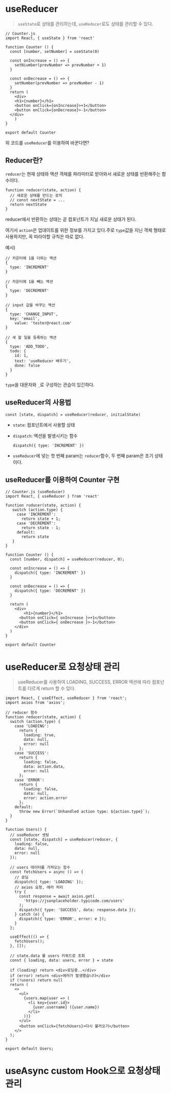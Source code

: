 # useReducer

> `useState`로 상태를 관리하는데, `useReducer`로도 상태를 관리할 수 있다.

```react
// Counter.js
import React, { useState } from 'react'

function Counter () {
  const [number, setNumber] = useState(0)
  
  const onIncrease = () => {
    setNiumber(prevNumber => prevNumber + 1)
  }
  
  const onDecrease = () => {
    setNumber(prevNumber => prevNumber - 1)
  }
  return (
	<div>
  	<h1>{number}</h1>
    <button onClick={onIncrease}>+1</button>
    <button onClick={onDecrease}>-1</button>
  </div>
	)
}

export default Counter
```

위 코드를 `useReducer`를 이용하여 바꾼다면?



## Reducer란?

`reducer`는 현재 상태와 액션 객체를 파라미터로 받아와서 새로운 상태를 반환해주는 함수이다.

```react
function reducer(state, action) {
  // 새로운 상태를 만드는 로직
  // const nextState = ...
  return nextState
}
```

reducer에서 반환하는 상태는 곧 컴포넌트가 지닐 새로운 상태가 된다.

여기서 `action`은 업데이트를 위한 정보를 가지고 있다.주로 `type`값을 지닌 객체 형태로 사용하지만, 꼭 따라야할 규칙은 따로 없다.

예시)

```react
// 카운터에 1을 더하는 액션
{
  type: 'INCREMENT'
}

// 카운터에 1을 빼는 액션
{
  type: 'DECREMENT'
}

// input 값을 바꾸는 액션
{
  type: 'CHANGE_INPUT',
  key: 'email',
 	value: 'tester@react.com'
}

// 새 할 일을 등록하는 액션
{
  type: 'ADD_TODO',
  todo: {
    id: 1,
    text: 'useReducer 배우기',
    done: false
  }
}
```

`type`을 대문자와 `_`로 구성하는 관습이 있긴하다.



## useReducer의 사용법

```react
const [state, dispatch] = useReducer(reducer, initialState)
```

- `state`: 컴포넌트에서 사용할 상태

- `dispatch`: 액션을 발생시키는 함수

  ```react
  dispatch({ type: 'INCREMENT' })
  ```

- `useReducer`에 넣는 첫 번째 param는 `reducer`함수, 두 번째 param은 초기 상태이다.



## useReducer를 이용하여 Counter 구현

```react
// Counter.js (useReducer)
import React, { useReducer } from 'react'

function ruducer(state, action) {
   switch (action.type) {
     case 'INCREMENT':
       return state + 1;
     case 'DECREMENT':
       return state - 1;
     default:
       return state
   }
}

function Counter () {
  const [number, dispatch] = useReducer(reducer, 0);
  
  const onIncrease = () => {
    dispatch({ type: 'INCREMENT' })
  }
  
  const onDecrease = () => {
    dispatch({ type: 'DECREMENT' })
  }
  
  return (
  	<div>
    	<h1>{number}</h1>
      <button onClick={ onIncrease }>+1</button>
      <button onClick={ onDecrease }>-1</button>
    </div>
  )
}

export default Counter
```





# useReducer로 요청상태 관리

> useReducer를 사용하여 LOADING, SUCCESS, ERROR 액션에 따라 컴포넌트를 다르게 return 할 수 있다.

```react
import React, { useEffect, useReducer } from 'react';
import axios from 'axios';

// reducer 함수
function reducer(state, action) {
  switch (action.type) {
    case 'LOADING':
      return {
        loading: true,
        data: null,
        error: null
      };
    case 'SUCCESS':
      return {
        loading: false,
        data: action.data,
        error: null
      };
    case 'ERROR':
      return {
        loading: false,
        data: null,
        error: action.error
      };
    default:
      throw new Error(`Unhandled action type: ${action.type}`);
  }
}

function Users() {
  // useReducer 셋팅
  const [state, dispatch] = useReducer(reducer, {
    loading: false,
    data: null,
    error: null
  });

  // users 데이터를 가져오는 함수
  const fetchUsers = async () => {
    // 로딩
    dispatch({ type: 'LOADING' });
    // axios 요청, 에러 처리
    try {
      const response = await axios.get(
        'https://jsonplaceholder.typicode.com/users'
      );
      dispatch({ type: 'SUCCESS', data: response.data });
    } catch (e) {
      dispatch({ type: 'ERROR', error: e });
    }
  };

  useEffect(() => {
    fetchUsers();
  }, []);

  // state.data 를 users 키워드로 조회
  const { loading, data: users, error } = state
  
  if (loading) return <div>로딩중..</div>
  if (error) return <div>에러가 발생했습니다</div>
  if (!users) return null
  return (
    <>
      <ul>
        {users.map(user => (
          <li key={user.id}>
            {user.username} ({user.name})
          </li>
        ))}
      </ul>
      <button onClick={fetchUsers}>다시 불러오기</button>
    </>
  );
}

export default Users;
```







# useAsync custom Hook으로 요청상태 관리

